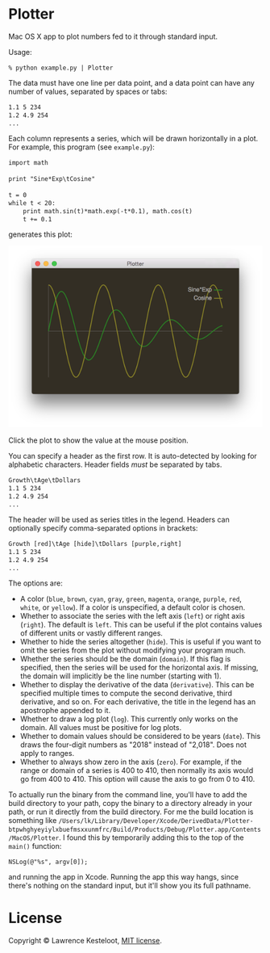 # Plotter

Mac OS X app to plot numbers fed to it through standard input.

Usage:

    % python example.py | Plotter

The data must have one line per data point, and a data point can
have any number of values, separated by spaces or tabs:

    1.1 5 234
    1.2 4.9 254
    ...

Each column represents a series, which will be drawn horizontally in
a plot. For example, this program (see `example.py`):

    import math

    print "Sine*Exp\tCosine"

    t = 0
    while t < 20:
        print math.sin(t)*math.exp(-t*0.1), math.cos(t)
        t += 0.1

generates this plot:

![Screenshot of Plotter](screenshot.png)

Click the plot to show the value at the mouse position.

You can specify a header as the first row. It is auto-detected by looking
for alphabetic characters. Header fields _must_ be separated by tabs.

    Growth\tAge\tDollars
    1.1 5 234
    1.2 4.9 254
    ...

The header will be used as series titles in the legend. Headers can
optionally specify comma-separated options in brackets:

    Growth [red]\tAge [hide]\tDollars [purple,right]
    1.1 5 234
    1.2 4.9 254
    ...

The options are:

- A color (`blue`, `brown`, `cyan`, `gray`, `green`, `magenta`, `orange`,
  `purple`, `red`, `white`, or `yellow`). If a color is unspecified, a default
  color is chosen.
- Whether to associate the series with the left axis (`left`) or right axis (`right`). The
  default is `left`. This can be useful if the plot contains values of different units
  or vastly different ranges.
- Whether to hide the series altogether (`hide`). This is useful if you want to omit the
  series from the plot without modifying your program much.
- Whether the series should be the domain (`domain`). If this flag is specified, then the
  series will be used for the horizontal axis. If missing, the domain will implicitly
  be the line number (starting with 1).
- Whether to display the derivative of the data (`derivative`). This can be specified multiple
  times to compute the second derivative, third derivative, and so on. For each derivative,
  the title in the legend has an apostrophe appended to it.
- Whether to draw a log plot (`log`). This currently only works on the domain. All values
  must be positive for log plots.
- Whether to domain values should be considered to be years (`date`). This draws the
  four-digit numbers as "2018" instead of "2,018". Does not apply to ranges.
- Whether to always show zero in the axis (`zero`). For example, if the range
  or domain of a series is 400 to 410, then normally its axis would go from 400
  to 410. This option will cause the axis to go from 0 to 410.

To actually run the binary from the command line, you'll have to add the build directory
to your path, copy the binary to a directory already in your path, or run it
directly from the build directory. For me the build location is something like
`/Users/lk/Library/Developer/Xcode/DerivedData/Plotter-btpwhghyeyiylxbuefmsxxunmfrc/Build/Products/Debug/Plotter.app/Contents/MacOS/Plotter`. I found this by temporarily adding this to
the top of the `main()` function:

    NSLog(@"%s", argv[0]);

and running the app in Xcode. Running the app this way hangs, since there's nothing
on the standard input, but it'll show you its full pathname.

# License

Copyright &copy; Lawrence Kesteloot, [MIT license](LICENSE).
